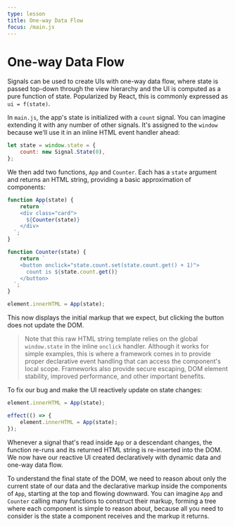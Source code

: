 ```yaml
---
type: lesson
title: One-way Data Flow
focus: /main.js
---
```


# One-way Data Flow

Signals can be used to create UIs with one-way data flow,
where state is passed top-down through the view hierarchy
and the UI is computed as a pure function of state.
Popularized by React, this is commonly expressed as `ui = f(state)`.

In `main.js`, the app's state is initialized with a `count` signal.
You can imagine extending it with any number of other signals.
It's assigned to the `window` because we'll use it in an inline HTML event handler ahead:

```js
let state = window.state = {
	count: new Signal.State(0),
};
```

We then add two functions, `App` and `Counter`.
Each has a `state` argument and returns an HTML string,
providing a basic approximation of components:

```js add={1-17}
function App(state) {
	return `
    <div class="card">
      ${Counter(state)}
    </div>
  `;
}

function Counter(state) {
	return `
    <button onclick="state.count.set(state.count.get() + 1)">
      count is ${state.count.get()}
    </button>
  `;
}

element.innerHTML = App(state);
```

This now displays the initial markup that we expect,
but clicking the button does not update the DOM.

> Note that this raw HTML string template relies on
> the global `window.state` in the inline `onclick` handler.
> Although it works for simple examples,
> this is where a framework comes in to provide proper
> declarative event handling that can access the component's local scope.
> Frameworks also provide secure escaping, DOM element stability,
> improved performance, and other important benefits.

To fix our bug and make the UI reactively update on state changes:

```js add={3-5} del={1}
element.innerHTML = App(state);

effect(() => {
	element.innerHTML = App(state);
});
```

Whenever a signal that's read inside `App` or a descendant changes,
the function re-runs and its returned HTML string is re-inserted into the DOM.
We now have our reactive UI created declaratively with dynamic data and one-way data flow.

To understand the final state of the DOM,
we need to reason about only the current state of our data
and the declarative markup inside the components of `App`,
starting at the top and flowing downward.
You can imagine `App` and `Counter` calling many functions to construct their markup,
forming a tree where each component is simple to reason about,
because all you need to consider is the state a component receives and the markup it returns.
